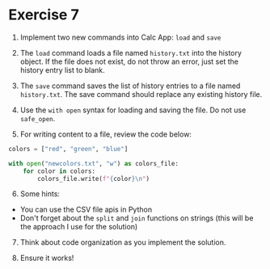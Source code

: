 # Exercise 7

1. Implement two new commands into Calc App: `load` and `save`

2. The `load` command loads a file named `history.txt` into the history object. If the file does not exist, do not throw an error, just set the history entry list to blank.

3. The `save` command saves the list of history entries to a file named `history.txt`. The save command should replace any existing history file.

4. Use the `with open` syntax for loading and saving the file. Do not use `safe_open`.

5. For writing content to a file, review the code below:

```python
colors = ["red", "green", "blue"]

with open("newcolors.txt", "w") as colors_file:
    for color in colors:
        colors_file.write(f"{color}\n")
```

6. Some hints:

 - You can use the CSV file apis in Python
 - Don't forget about the `split` and `join` functions on strings (this will be the approach I use for the solution)

7. Think about code organization as you implement the solution.

8. Ensure it works!